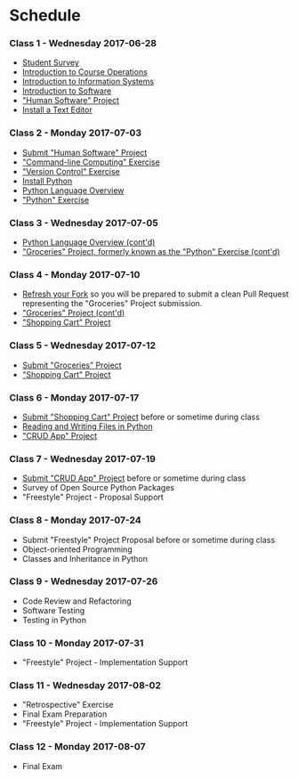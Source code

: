 # Schedule

### Class 1 - Wednesday 2017-06-28

  + [Student Survey](/assignments/survey/assignment.md)
  + [Introduction to Course Operations](/README.md)
  + [Introduction to Information Systems](/notes/information-systems/notes.md)
  + [Introduction to Software](/notes/software/notes.md)
  + ["Human Software" Project](/projects/human-software/project.md)
  + [Install a Text Editor](https://atom.io/)

### Class 2 - Monday 2017-07-03

  + [Submit "Human Software" Project](/projects/human-software/project.md#submission-instructions)
  + ["Command-line Computing" Exercise](/exercises/command-line-computing/exercise.md)
  + ["Version Control" Exercise](/exercises/version-control/exercise.md)
  + [Install Python](/notes/programming-languages/python/installation.md)
  + [Python Language Overview](/notes/programming-languages/python/notes.md)
  + ["Python" Exercise](/exercises/python/exercise.md)

### Class 3 - Wednesday 2017-07-05

  + [Python Language Overview (cont'd)](/notes/programming-languages/python/notes.md)
  + ["Groceries" Project, formerly known as the "Python" Exercise (cont'd)](/projects/groceries/project.md)

### Class 4 - Monday 2017-07-10

  + [Refresh your Fork](https://github.com/prof-rossetti/nyu-info-2335-70-201706/blob/master/CONTRIBUTING.md#updating-your-fork) so you will be prepared to submit a clean Pull Request representing the "Groceries" Project submission.
  + ["Groceries" Project (cont'd)](/projects/groceries/project.md)
  + ["Shopping Cart" Project](/projects/shopping-cart/project.md)

### Class 5 - Wednesday 2017-07-12

  + [Submit "Groceries" Project](/projects/groceries/project.md#submission-instructions)
  + ["Shopping Cart" Project](/projects/shopping-cart/project.md)

### Class 6 - Monday 2017-07-17

  + [Submit "Shopping Cart" Project](/projects/shopping-cart/project.md#submission-instructions) before or sometime during class
  + [Reading and Writing Files in Python](/notes/programming-languages/python/file-management.md)
  + ["CRUD App" Project](/projects/crud-app/local-csv/project.md)

### Class 7 - Wednesday 2017-07-19

  + [Submit "CRUD App" Project](/projects/crud-app/local-csv/project.md#submission-instructions) before or sometime during class
  + Survey of Open Source Python Packages
  + "Freestyle" Project - Proposal Support

### Class 8 - Monday 2017-07-24

  + Submit "Freestyle" Project Proposal before or sometime during class
  + Object-oriented Programming
  + Classes and Inheritance in Python

### Class 9 - Wednesday 2017-07-26

  + Code Review and Refactoring
  + Software Testing
  + Testing in Python

### Class 10 - Monday 2017-07-31

  + "Freestyle" Project - Implementation Support

### Class 11 - Wednesday 2017-08-02

  + "Retrospective" Exercise
  + Final Exam Preparation
  + "Freestyle" Project - Implementation Support

### Class 12 - Monday 2017-08-07

  + Final Exam
